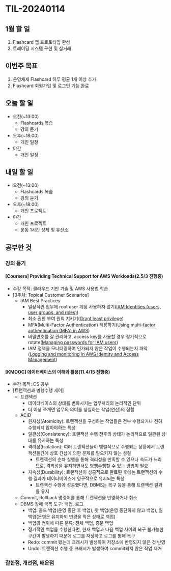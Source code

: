 # TIL-20240114

## 1월 할 일

1. Flashcard 앱 프로토타입 완성
2. 트레이딩 시스템 구현 및 실거래

## 이번주 목표

1. 운영체제 Flashcard 하루 평균 1개 이상 추가
2. Flashcard 회원가입 및 로그인 기능 완료

## 오늘 할 일

- 오전(~13:00)
  - Flashcards 복습
  - 강의 듣기
- 오후(~18:00)
  - 개인 일정
- 야간
  - 개인 일정

## 내일 할 일

- 오전(~13:00)
  - Flashcards 복습
  - 강의 듣기
- 오후(~18:00)
  - 개인 프로젝트
- 야간
  - 개인 프로젝트
  - 운동 1시간 상체 및 유산소

## 공부한 것

### 강의 듣기

#### [Coursera] Providing Technical Support for AWS Workloads(2.5/3 진행중)

- 수강 목적: 클라우드 기반 기술 및 AWS 사용법 학습
- [3주차: Topical Customer Scenarios]
  - IAM Best Practices
    - 일상적인 업무에 root user 계정 사용하지 않기([IAM Identities (users, user groups, and roles)](https://docs.aws.amazon.com/IAM/latest/UserGuide/id.html))
    - 최소 권한 부여 원칙 지키기([Grant least privilege](https://docs.aws.amazon.com/IAM/latest/UserGuide/access_policies.html#grant-least-priv))
    - MFA(Multi-Factor Authentication) 적용하기([Using multi-factor authentication (MFA) in AWS](https://docs.aws.amazon.com/IAM/latest/UserGuide/id_credentials_mfa.html))
    - 비밀번호를 잘 관리하고, access key를 사용할 경우 정기적으로 rotate([Managing passwords for IAM users](https://docs.aws.amazon.com/IAM/latest/UserGuide/id_credentials_passwords_admin-change-user.html))
    - IAM 정책을 모니터링하여 인가되지 않은 작업이 수행되는지 파악([Logging and monitoring in AWS Identity and Access Management](https://docs.aws.amazon.com/IAM/latest/UserGuide/security-logging-and-monitoring.html))

#### [KMOOC] 데이터베이스의 이해와 활용(11.4/15 진행중)

- 수강 목적: CS 공부
- [트랜잭션과 병행수행 제어]
  - 트랜잭션
    - 데이터베이스의 상태를 변화시키는 업무처리의 논리적인 단위
    - 더 이상 쪼개면 업무의 의미를 상실하는 작업(연산)의 집합
  - ACID
    - 원자성(Atomicity): 트랜잭션을 구성하는 작업들은 전부 수행되거나 전혀 수행되지 않아야하는 특성
    - 일관성(Consistency): 트랜잭션 수행 전후의 상태가 논리적으로 일관된 상태를 유지하는 특성
    - 격리성(Isolation): 여러 트랜잭션들이 병렬적으로 수행되는 상황에서 트랜잭션들간에 상호 간섭에 의한 문제를 일으키지 않는 성질
      - 트랜잭션의 순차 실행을 통해 격리성을 만족할 수 있으나 속도가 느리므로, 격리성을 유지하면서도 병행수행할 수 있는 방법이 필요
    - 지속성(Durability): 트랜잭션이 성공적으로 완료된 후에는 트랜잭션의 수행 결과가 데이터베이스에 영구적으로 유지되는 특성
      - 트랜잭션 수행에 성공했다면, DBMS는 복구 등을 통해 트랜잭션 결과를 유지
  - Commit, Rollback 명령어를 통해 트랜잭션을 반영하거나 취소
  - DBMS 장애 극복 도구: 백업, 로그
    - 백업: 콜드 백업(운영 중단 후 백업), 핫 백업(운영 중단하지 않고 백업), 웜 백업(운영은 유지하되 변경을 막은 상태로 백업)
    - 백업의 범위에 따른 분류: 전체 백업, 증분 백업
    - 정기적인 백업을 수행한다면, 현재 백업과 다음 백업 사이의 복구 불가능한 구간이 발생하기 때문에 로그를 저장하고 로그를 통해 복구
    - Redo: commit 됐는데 크래시가 발생하여 저장소에 반영되지 않은 것 반영
    - Undo: 트랜잭션 수행 중 크래시가 발생하여 commit되지 않은 작업 제거

### 잘한점, 개선점, 배운점

